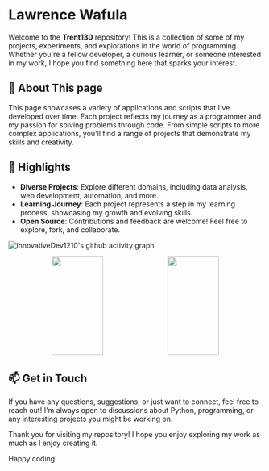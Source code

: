 # Lawrence Wafula

Welcome to the **Trent130** repository! This is a collection of some of my projects, experiments, and explorations in the world of programming. Whether you're a fellow developer, a curious learner, or someone interested in my work, I hope you find something here that sparks your interest.

## 🚀 About This page

This page showcases a variety of  applications and scripts that I've developed over time. Each project reflects my journey as a programmer and my passion for solving problems through code. From simple scripts to more complex applications, you'll find a range of projects that demonstrate my skills and creativity.

## 🌟 Highlights

- **Diverse Projects**: Explore different domains, including data analysis, web development, automation, and more.
- **Learning Journey**: Each project represents a step in my learning process, showcasing my growth and evolving skills.
- **Open Source**: Contributions and feedback are welcome! Feel free to explore, fork, and collaborate.
  <!--Graph-->
![innovativeDev1210's github activity graph](https://github-readme-activity-graph.vercel.app/graph?username=trent130&bg_color=0d1117&color=ffffff&line=00b3ff&point=f9fafa&area=true&hide_border=true)

<!--Skill And More Information--> 
<div align="center">
  <img width="45%" height="195px" src="https://github-readme-stats.vercel.app/api?username=trent130&show_icons=true&count_private=true&hide_border=true&title_color=00b3ff&icon_color=00b4ff&text_color=c9d1d9&bg_color=0d1117" alt="" /> 
  <img width="45%" height="195px" src="https://github-readme-stats.vercel.app/api/top-langs/?username=trent130&layout=compact&hide_border=true&title_color=00b3ff&text_color=00b4ff&bg_color=0d1117" />
</div>

## 📫 Get in Touch

If you have any questions, suggestions, or just want to connect, feel free to reach out! I'm always open to discussions about Python, programming, or any interesting projects you might be working on.

Thank you for visiting my repository! I hope you enjoy exploring my work as much as I enjoy creating it.

Happy coding! 
